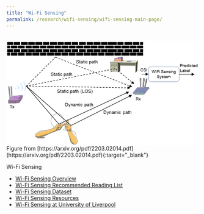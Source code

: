 ```yaml
---
title: "Wi-Fi Sensing"
permalink: /research/wifi-sensing/wifi-sensing-main-page/
---
```


<br />
<img align="center" width="1000" src="/research/wifi-sensing/images/WirelessSensingSystemModel.png" alt="...">
<br />
Figure from [https://arxiv.org/pdf/2203.02014.pdf](https://arxiv.org/pdf/2203.02014.pdf){:target="_blank"}


Wi-Fi Sensing
* [Wi-Fi Sensing Overview](/research/wifi-sensing/wifi-sensing-overview/)
* [Wi-Fi Sensing Recommended Reading List](/research/wifi-sensing/wifi-sensing-recommended-reading/)
* [Wi-Fi Sensing Dataset](/research/wifi-sensing/wifi-sensing-dataset/)
* [Wi-Fi Sensing Resources](/research/wifi-sensing/wifi-sensing-resources/)
* [Wi-Fi Sensing at University of Liverpool](/research/wifi-sensing/wifi-sensing-pub/)